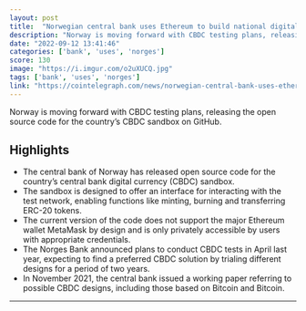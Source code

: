 ```yaml
---
layout: post
title:  "Norwegian central bank uses Ethereum to build national digital currency"
description: "Norway is moving forward with CBDC testing plans, releasing the open source code for the country’s CBDC sandbox on GitHub."
date: "2022-09-12 13:41:46"
categories: ['bank', 'uses', 'norges']
score: 130
image: "https://i.imgur.com/o2uXUCQ.jpg"
tags: ['bank', 'uses', 'norges']
link: "https://cointelegraph.com/news/norwegian-central-bank-uses-ethereum-to-build-national-digital-currency"
---
```


Norway is moving forward with CBDC testing plans, releasing the open source code for the country’s CBDC sandbox on GitHub.

## Highlights

- The central bank of Norway has released open source code for the country’s central bank digital currency (CBDC) sandbox.
- The sandbox is designed to offer an interface for interacting with the test network, enabling functions like minting, burning and transferring ERC-20 tokens.
- The current version of the code does not support the major Ethereum wallet MetaMask by design and is only privately accessible by users with appropriate credentials.
- The Norges Bank announced plans to conduct CBDC tests in April last year, expecting to find a preferred CBDC solution by trialing different designs for a period of two years.
- In November 2021, the central bank issued a working paper referring to possible CBDC designs, including those based on Bitcoin and Bitcoin.

---

